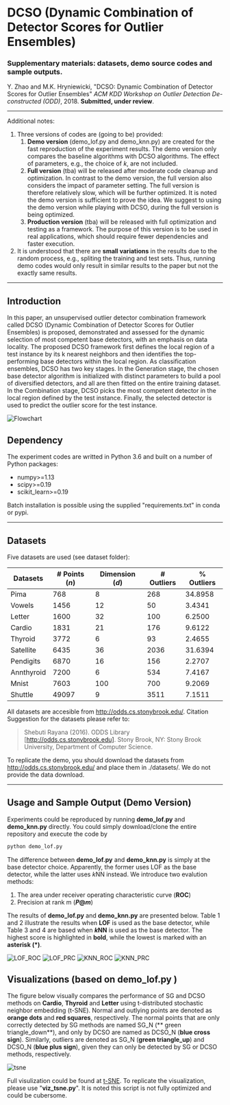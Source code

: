 # DCSO (Dynamic Combination of Detector Scores for Outlier Ensembles)
### Supplementary materials: datasets, demo source codes and sample outputs.

Y. Zhao and M.K. Hryniewicki, "DCSO: Dynamic Combination of Detector Scores for Outlier Ensembles" *ACM KDD Workshop on Outlier Detection De-constructed (ODD)*, 2018. **Submitted, under review**.

------------

Additional notes:
1. Three versions of codes are (going to be) provided:
   1. **Demo version** (demo_lof.py and demo_knn.py) are created for the fast reproduction of the experiment results. The demo version only compares the baseline algorithms with DCSO algorithms. The effect of parameters, e.g., the choice of *k*, are not included.
   2.  **Full version** (tba)  will be released after moderate code cleanup and optimization. In contrast to the demo version, the full version also considers the impact of parameter setting. The full version is therefore relatively slow, which will be further optimized. It is noted the demo version is sufficient to prove the idea. We suggest to using the demo version while playing with DCSO, during the full version is being optimized.
   3. **Production version** (tba) will be released with full optimization and testing as a framework. The purpose of this version is to be used in real applications, which should require fewer dependencies and faster execution.
3. It is understood that there are **small variations** in the results due to the random process, e.g., spliting the training and test sets. Thus, running demo codes would only result in similar results to the paper but not the exactly same results.
------------

##  Introduction
In this paper, an unsupervised outlier detector combination framework called DCSO (Dynamic Combination of Detector Scores for Outlier Ensembles) is proposed, demonstrated and assessed for the dynamic selection of most competent base detectors, with an emphasis on data locality. The proposed DCSO framework first defines the local region of a test instance by its k nearest neighbors and then identifies the top-performing base detectors within the local region.
As classification ensembles, DCSO has two key stages. In the Generation stage, the chosen base detector algorithm is initialized with distinct parameters to build a pool of diversified detectors, and all are then fitted on the entire training dataset. In the Combination stage, DCSO picks the most competent detector in the local region defined by the test instance. Finally, the selected detector is used to predict the outlier score for the test instance.

![Flowchart](https://github.com/yzhao062/DCSO/blob/master/md_figs/flowchart.png)

## Dependency
The experiment codes are writted in Python 3.6 and built on a number of Python packages:
- numpy>=1.13
- scipy>=0.19
- scikit_learn>=0.19

Batch installation is possible using the supplied "requirements.txt" in conda or pypi.

------------

## Datasets
Five datasets are used (see dataset folder):

|  Datasets | #  Points (*n*)  | Dimension (*d*)  | # Outliers  | % Outliers
| ------------ | ------------ | ------------ | ------------ |------------|
|Pima 	|768	|8	|268	|34.8958|
|Vowels|	1456	|12|	50|	3.4341|
|Letter	|1600|	32|	100	|6.2500|
|Cardio|	1831	|21	|176|	9.6122|
|Thyroid	|3772	|6	|93	|2.4655|
|Satellite	|6435	|36	|2036	|31.6394|
|Pendigits	|6870	|16	|156	|2.2707|
|Annthyroid	|7200	|6	|534	|7.4167|
|Mnist	|7603	|100	|700	|9.2069|
|Shuttle	|49097	|9	|3511|	7.1511|

All datasets are accesible from http://odds.cs.stonybrook.edu/. Citation Suggestion for the datasets please refer to: 
> Shebuti Rayana (2016).  ODDS Library [http://odds.cs.stonybrook.edu]. Stony Brook, NY: Stony Brook University, Department of Computer Science.

To replicate the demo, you should download the datasets from http://odds.cs.stonybrook.edu/ and place them in ./datasets/. We do not provide the data download.

------------

## Usage and Sample Output (Demo Version)
Experiments could be reproduced by running **demo_lof.py** and **demo_knn.py** directly. You could simply download/clone the entire repository and execute the code by 
```bash
python demo_lof.py
```

The difference between **demo_lof.py** and **demo_knn.py** is simply at the base detector choice. Apparently, the former uses LOF as the base detector, while the latter uses *k*NN instead. We introduce two evalution methods:
1.  The area under receiver operating characteristic curve (**ROC**)
2.  Precision at rank m (***P*@*m***) 

The results of **demo_lof.py** and **demo_knn.py**  are presented below. Table 1 and 2 illustrate the results when **LOF** is used as the base detector, while Table 3 and 4 are based when ***k*NN** is used as the base detector. The highest score is highlighted in **bold**, while the lowest is marked with an **asterisk (*)**.

![ LOF_ROC](https://github.com/yzhao062/DCSO/blob/master/md_figs/lof_roc.png)
![ LOF_PRC](https://github.com/yzhao062/DCSO/blob/master/md_figs/lof_prc.png)
![ KNN_ROC](https://github.com/yzhao062/DCSO/blob/master/md_figs/knn_roc.png)
![ KNN_PRC](https://github.com/yzhao062/DCSO/blob/master/md_figs/knn_prc.png)

## Visualizations (based on demo_lof.py )
The figure below visually compares the performance of SG and DCSO methods on **Cardio**, **Thyroid** and **Letter** using t-distributed stochastic neighbor embedding (t-SNE). Normal and outlying points are denoted as **orange dots** and **red squares**, respectively. The normal points that are only correctly detected by SG methods are named SG_N (** green triangle_down**), and only by DCSO are named as DCSO_N (**blue cross sign**). Similarly, outliers are denoted as SG_N (**green triangle_up**) and DCSO_N (**blue plus sign**), given they can only be detected by SG or DCSO methods, respectively.

![ tsne](https://github.com/yzhao062/DCSO/blob/master/md_figs/tsne.png)

Full visulization could be found at [t-SNE](https://github.com/yzhao062/DCSO/tree/master/viz "t-SNE"). To replicate the  visualization, please use "**viz_tsne.py**". It is noted this script is not fully optimized and could be cubersome.
